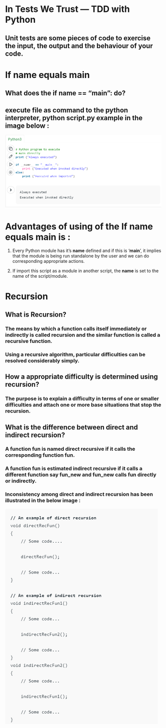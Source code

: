 # In Tests We Trust — TDD with Python

## Unit tests are some pieces of code to exercise the input, the output and the behaviour of your code.


# If name equals main

## What does the if __name__ == “__main__”: do?

## execute file as command to the python interpreter,  python script.py example in the image below : 

![ image](python1.png)

# Advantages of using of the If name equals main is  : 

1. Every Python module has it’s __name__ defined and if this is ‘__main__’, it implies that the module is being run standalone by the user and we can do corresponding appropriate actions.

2. If  import this script as a module in another script, the __name__ is set to the name of the script/module.

# Recursion
##  What is Recursion? 

### The means by which a function calls itself immediately or indirectly is called recursion and the similar function is called a recursive function.
### Using a recursive algorithm, particular difficulties can be resolved considerably simply.

## How a appropriate difficulty is determined using recursion? 
### The purpose is to explain a difficulty in terms of one or smaller difficulties and attach one or more base situations that stop the recursion. 



## What is the difference between direct and indirect recursion? 

### A function fun is named direct recursive if it calls the corresponding function fun.
### A function fun is estimated indirect recursive if it calls a different function say fun_new and fun_new calls fun directly or indirectly.
### Inconsistency among direct and indirect recursion has been illustrated in the below image :
![ image](python2.png)


